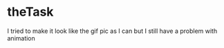 # theTask
I tried to make it look like the gif pic as I can but I still have a problem with animation
